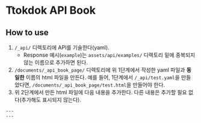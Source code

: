 # Ttokdok API Book

## How to use

1. `/_api/` 디렉토리에 API를 기술한다(yaml).
    - Response 예시(`example`)는 `assets/api/examples/` 디렉토리 밑에 중복되지 않는 이름으로 추가하면 된다.
2. `/documents/_api_book_page/` 디렉토리에 위 1단계에서 작성한 yaml 파일과 **동일한** 이름의 html 파일을 만든다. 예를 들어, 1단계에서 `/_api/test.yaml`을 만들었다면, `/documents/_api_book_page/test.html`을 만들어야 한다.
3. 위 2단계에서 만든 html 파일에 다음 내용을 추가한다. 다른 내용은 추가할 필요 없다(추가해도 표시되지 않는다).

```
---
---
```
